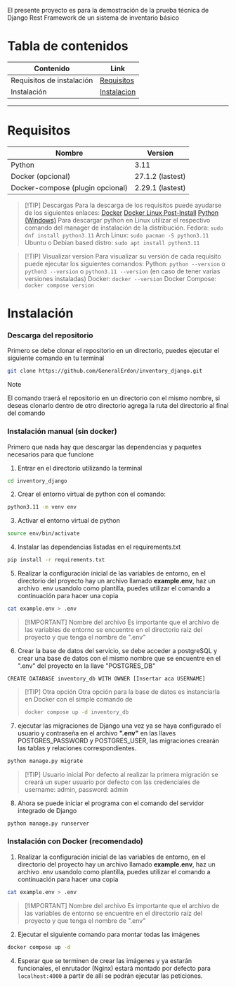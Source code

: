 El presente proyecto es para la demostración de la prueba técnica de Django Rest Framework de un sistema de inventario básico

# Tabla de contenidos

| Contenido                 | Link                                     |
| ------------------------- | ---------------------------------------- |
| Requisitos de instalación | [Requisitos](#Requisitos)                |
| Instalación               | [Instalacion](#Instalación)              |

---

# Requisitos

| Nombre                           | Version          |
| -------------------------------- | ---------------- |
| Python                           | 3.11             |
| Docker (opcional)                | 27.1.2 (lastest) |
| Docker-compose (plugin opcional) | 2.29.1 (lastest) |

> [!TIP] Descargas
> Para la descarga de los requisitos puede ayudarse de los siguientes enlaces: [Docker](https://docs.docker.com/engine/install) [Docker Linux Post-Install](https://docs.docker.com/engine/install/linux-postinstall/#manage-docker-as-a-non-root-user) [Python (Windows)](https://www.python.org/downloads/release/python-3119/)
> Para descargar python en Linux utilizar el respectivo comando del manager de instalación de la distribución.
>  Fedora: `sudo dnf install python3.11`
>  Arch Linux: `sudo pacman -S python3.11`
>  Ubuntu o Debian based distro: `sudo apt install python3.11`


> [!TIP] Visualizar version
> Para visualizar su versión de cada requisito puede ejecutar los siguientes comandos: 
> Python: `python --version` o `python3 --version` o `python3.11 --version` (en caso de tener varias versiones instaladas)
> Docker: `docker --version`
> Docker Compose: `docker compose version`

# Instalación
### Descarga del repositorio
Primero se debe clonar el repositorio en un directorio, puedes ejecutar el siguiente comando en tu terminal
```bash
git clone https://github.com/GeneralErdon/inventory_django.git
```

> [!NOTE]
> El comando traerá el repositorio en un directorio con el mismo nombre, si deseas clonarlo dentro de otro directorio agrega la ruta del directorio al final del comando

### Instalación manual (sin docker)
Primero que nada hay que descargar las dependencias y paquetes necesarios para que funcione

1. Entrar en el directorio utilizando la terminal
```bash
cd inventory_django
```
2. Crear el entorno virtual de python con el comando:
```bash
python3.11 -m venv env 
```
3. Activar el entorno virtual de python 
```sh 
source env/bin/activate 
```
4. Instalar las dependencias listadas en el requirements.txt
```sh 
pip install -r requirements.txt 
```
5. Realizar la configuración inicial de las variables de entorno, en el directorio del proyecto  hay un archivo llamado  **example.env**, haz un archivo .env usandolo como plantilla, puedes utilizar el comando a continuación para hacer una copia
```sh 
cat example.env > .env
```

> [!IMPORTANT] Nombre del archivo
> Es importante que el archivo de las variables de entorno se encuentre en el directorio raíz del proyecto y que tenga el nombre de ".env"

6. Crear la base de datos del servicio, se debe acceder a postgreSQL y crear una base de datos con el mismo nombre que se encuentre en el ".env" del proyecto en la llave "POSTGRES_DB" 

```PostgreSQL
CREATE DATABASE inventory_db WITH OWNER [Insertar aca USERNAME]
```

> [!TIP] Otra opción
> Otra opción para la base de datos es instanciarla en Docker con el simple comando de 
> ``` bash
> docker compose up -d inventory_db
> ```


7. ejecutar las migraciones de Django una vez ya se haya configurado el usuario y contraseña en el archivo **".env"** en las llaves POSTGRES_PASSWORD y POSTGRES_USER, las migraciones crearán las tablas y relaciones correspondientes.
```bash
python manage.py migrate
```

> [!TIP] Usuario inicial
> Por defecto al realizar la primera migración se creará un super usuario por defecto con las credenciales de username: admin, password: admin

8. Ahora se puede iniciar el programa con el comando del servidor integrado de Django
```bash
python manage.py runserver
```

### Instalación con Docker (recomendado)
1. Realizar la configuración inicial de las variables de entorno, en el directorio del proyecto  hay un archivo llamado  **example.env**, haz un archivo .env usandolo como plantilla, puedes utilizar el comando a continuación para hacer una copia
```sh 
cat example.env > .env
```

> [!IMPORTANT] Nombre del archivo
> Es importante que el archivo de las variables de entorno se encuentre en el directorio raíz del proyecto y que tenga el nombre de ".env"

2. Ejecutar el siguiente comando para montar todas las imágenes 
```sh
docker compose up -d
```
4. Esperar que se terminen de crear las imágenes y ya estarán funcionales, el enrutador (Nginx) estará montado por defecto para `localhost:4000` a partir de allí se podrán ejecutar las peticiones.